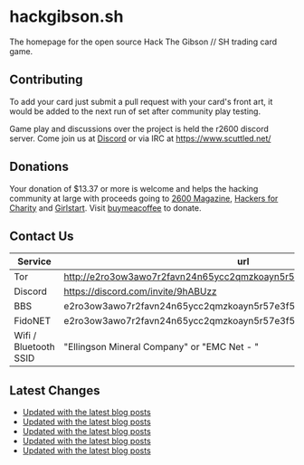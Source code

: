 # hackgibson.sh
The homepage for the open source Hack The Gibson // SH trading card game.


## Contributing

To add your card just submit a pull request with your card's front art, it would be added to the next run of set after community play testing.

Game play and discussions over the project is held the r2600 discord server. Come join us at [Discord](https://discord.com/invite/9hABUzz) or via IRC at https://www.scuttled.net/


## Donations

Your donation of $13.37 or more is welcome and helps the hacking community at large with proceeds going to [2600 Magazine](https://2600.com/), [Hackers for Charity](https://hackersforcharity.org) and [Girlstart](https://girlstart.org).  Visit [buymeacoffee](https://www.buymeacoffee.com/hackgibson.sh) to donate.


## Contact Us

Service | url
-|-
Tor | http://e2ro3ow3awo7r2favn24n65ycc2qmzkoayn5r57e3f56nvjwdcgg32ad.onion
Discord | https://discord.com/invite/9hABUzz
BBS | e2ro3ow3awo7r2favn24n65ycc2qmzkoayn5r57e3f56nvjwdcgg32ad.onion:23
FidoNET | e2ro3ow3awo7r2favn24n65ycc2qmzkoayn5r57e3f56nvjwdcgg32ad.onion:24554
Wifi / Bluetooth SSID | "Ellingson Mineral Company" or "EMC Net - <fidonet address>"

## Latest Changes
<!-- BLOG-POST-LIST:START -->
- [Updated with the latest blog posts](https://github.com/DFW2600/hackgibson.sh/commit/a62afacf2722cc7d04593768ccf428c75b079aca)
- [Updated with the latest blog posts](https://github.com/DFW2600/hackgibson.sh/commit/bcdc78638cfa0ef8111f28bd4b7136b1b87d2ae6)
- [Updated with the latest blog posts](https://github.com/DFW2600/hackgibson.sh/commit/9cf3fd1a489cfdc6e7d42b7e860bf87056111f2c)
- [Updated with the latest blog posts](https://github.com/DFW2600/hackgibson.sh/commit/caf1a9819a9ae3725722542685cefb654ca8102f)
- [Updated with the latest blog posts](https://github.com/DFW2600/hackgibson.sh/commit/d6e2a97563819893fe833ea67e2c822d821d3170)
<!-- BLOG-POST-LIST:END -->
